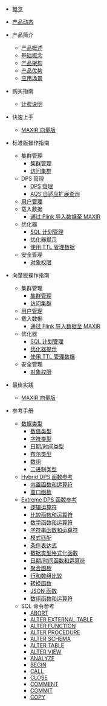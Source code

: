 
* [概览](/maxir/README)
* [产品动态](/maxir/Product-news)
* 产品简介
    * [产品概述](/maxir/introduction/overview)
    * [基础概念](/maxir/introduction/glossary)
    * [产品架构](/maxir/introduction/architecture)
    * [产品优势](/maxir/introduction/highlights)
    * [应用场景](/maxir/introduction/application-scenarios)
* 购买指南
    * [计费说明](/maxir/buy/charge)     
* 快速上手
    * [MAXIR 向量版](/maxir/fast/vector)
* 标准版操作指南
    * 集群管理
        * [集群管理](/maxir/guides/dps-clusters/manage-dps-clusters)
        * [访问集群](/maxir/guides/dps-clusters/access-dps-clusters)
    * DPS 管理
        * [DPS 管理](/maxir/guides/dps-clusters/manager-dps)
        * [AQS 自适应扩展查询](/maxir/guides/dps-clusters/aqs)
    * [用户管理](/maxir/guides/dw-users/manage-dwusers)
    * 载入数据
        * [通过 Flink 导入数据至 MAXIR](/maxir/guides/load-data/use-flink-to-load)
    * 优化器
        * [SQL 计划管理](/maxir/guides/optimization/sql-plan-management)
        * [优化器提示](/maxir/guides/optimization/optimizer-hints)
        * [使用 TTL 管理数据](/maxir/guides/optimization/ttl)
    * 安全管理
        * [对象权限](/maxir/guides/security/object-privileges)
* 向量版操作指南
    * 集群管理
        * [集群管理](/maxir/guide-vector/dps-clusters)
        * [访问集群](/maxir/guide-vector/access-dps-clusters)
    * [用户管理](/maxir/guide-vector/dw-users)
    * 载入数据
        * [通过 Flink 导入数据至 MAXIR](/maxir/guide-vector/use-flink-to-load)
    * 优化器
        * [SQL 计划管理](/maxir/guide-vector/sql-plan-management)
        * [优化器提示](/maxir/guide-vector/optimizer-hints)
        * [使用 TTL 管理数据](/maxir/guide-vector/ttl)
    * 安全管理
        * [对象权限](/maxir/guide-vector/object-privileges)    
* 最佳实践
    * [MAXIR 向量版](/maxir/practices/vector)

* 参考手册
    * [数据类型](/maxir/Reference_Manual/data-types/overview)
        * [数值类型](/maxir/Reference_Manual/data-types/numeric)
        * [字符类型](/maxir/Reference_Manual/data-types/character)
        * [日期/时间类型](/maxir/Reference_Manual/data-types/datetime)
        * [布尔类型](/maxir/Reference_Manual/data-types/boolean)
        * [数组](/maxir/Reference_Manual/data-types/arrays)
        * [二进制类型](/maxir/Reference_Manual/data-types/binary)
    * [Hybrid DPS 函数参考](/maxir/Reference_Manual/hybrid-dps-functions/overview)
        * [内置函数和运算符](/maxir/Reference_Manual/hybrid-dps-functions/builtin-functions)
        * [窗口函数](/maxir/Reference_Manual/hybrid-dps-functions/window-functions)
    * [Extreme DPS 函数参考](/maxir/Reference_Manual/extreme-dps-functions/overview)
        * [逻辑运算符](/maxir/Reference_Manual/extreme-dps-functions/logical-operators)
        * [比较函数和运算符](/maxir/Reference_Manual/extreme-dps-functions/comparison-functions)
        * [数学函数和运算符](/maxir/Reference_Manual/extreme-dps-functions/mathematical-functions)
        * [字符串函数和运算符](/maxir/Reference_Manual/extreme-dps-functions/string-functions)
        * [模式匹配](/maxir/Reference_Manual/extreme-dps-functions/pattern-matching)
        * [条件表达式](/maxir/Reference_Manual/extreme-dps-functions/conditional-expressions)
        * [数据类型格式化函数](/maxir/Reference_Manual/extreme-dps-functions/data-type-formatting-functions)
        * [日期/时间函数和运算符](/maxir/Reference_Manual/extreme-dps-functions/date-time-functions)
        * [聚合函数](/maxir/Reference_Manual/extreme-dps-functions/aggregate-functions)
        * [行和数组比较](/maxir/Reference_Manual/extreme-dps-functions/row-array-comparison)
        * [转换函数](/maxir/Reference_Manual/extreme-dps-functions/conversion-functions)
        * [JSON 函数](/maxir/Reference_Manual/extreme-dps-functions/json-functions)
        * [数组函数和运算符](/maxir/Reference_Manual/extreme-dps-functions/array-functions)
    * SQL 命令参考
        * [ABORT](/maxir/Reference_Manual/sql-commands/abort)
        * [ALTER EXTERNAL TABLE](/maxir/Reference_Manual/sql-commands/alter-external-table)
        * [ALTER FUNCTION](/maxir/Reference_Manual/sql-commands/alter-function)
        * [ALTER PROCEDURE](/maxir/Reference_Manual/sql-commands/alter-procedure)
        * [ALTER SCHEMA](/maxir/Reference_Manual/sql-commands/alter-schema)
        * [ALTER TABLE](/maxir/Reference_Manual/sql-commands/alter-table)
        * [ALTER VIEW](/maxir/Reference_Manual/sql-commands/alter-view)
        * [ANALYZE](/maxir/Reference_Manual/sql-commands/analyze)
        * [BEGIN](/maxir/Reference_Manual/sql-commands/begin)
        * [CALL](/maxir/Reference_Manual/sql-commands/call)
        * [CLOSE](/maxir/Reference_Manual/sql-commands/close)
        * [COMMENT](/maxir/Reference_Manual/sql-commands/comment)
        * [COMMIT](/maxir/Reference_Manual/sql-commands/commit)
        * [COPY](/maxir/Reference_Manual/sql-commands/copy)
          
      
